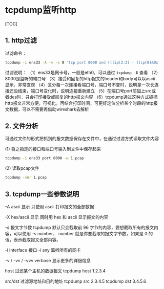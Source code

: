 # tcpdump监听http

[TOC]

## 1. http过滤

过滤命令：

```sh
tcpdump -i ens33 -A -v -s 0 'tcp port 8000 and (((ip[2:2] - ((ip[0]&0xf)<<2)) - ((tcp[12]&0xf0)>>2)) != 0)'
```

过滤说明：
（1）ens33是网卡号，一般是eth0，可以通过 `tcpdump -D` 查看
（2）8000是监听的端口号
（3）接受和回复的http报文的header和body可以以ascii 显示，非常直观
（4）区分每一次连接看端口号，端口号不变时，说明是一次长连接还没结束，端口号变化时，说明连接重新建立
（5）在端口号port前加上src或者des时，只会打印接受或回复的http报文内容
（6）tcpdump通过这种方式抓捕http报文非常方便，可视化，再结合打印时间，可更好定位分析某个时段的http报文数据，可以不需要再借助wireshark去解析

## 2. 文件分析

可通过文件的形式把抓到的报文数据保存在文件中，在通过过滤方式读取文件内容

(1) 将之指定的接口和端口号输入到文件中保存起来

```sh
tcpdump -i ens33 port 8000 -w 1.pcap
```

(2) 读取pcap文件

```sh
tcpdump -nAr 1.pcap
```

## 3. tcpdump一些参数说明

-A ascii 显示
只使用 ascii 打印报文的全部数据

-X hex/ascii 显示
同时用 hex 和 ascii 显示报文的内容

-s 报文字节数
tcpdump 默认只会截取前 96 字节的内容，要想截取所有的报文内容，可以使用 -s number， number 就是你要截取的报文字节数，如果是 0 的话，表示截取报文全部内容。

-i interface 接口
-i any 监听所有的网卡

-v / -vv / -vvv verbose
显示更多的详细信息

host
过滤某个主机的数据报文
tcpdump host 1.2.3.4

src/dst
过滤源地址和目的地址
tcpdump src 2.3.4.5
tcpdump dst 3.4.5.6
